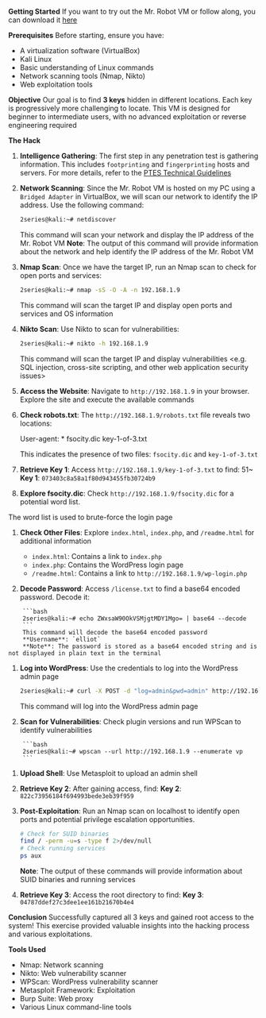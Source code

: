 **Getting Started**
If you want to try out the Mr. Robot VM or follow along, you can download it [here](https://www.vulnhub.com/entry/mr-robot-1,151/)

**Prerequisites**
Before starting, ensure you have:
- A virtualization software (VirtualBox)
- Kali Linux
- Basic understanding of Linux commands
- Network scanning tools (Nmap, Nikto)
- Web exploitation tools

**Objective**
Our goal is to find **3 keys** hidden in different locations. Each key is progressively more challenging to locate. This VM is designed for beginner to intermediate users, with no advanced exploitation or reverse engineering required

**The Hack**
1. **Intelligence Gathering**: The first step in any penetration test is gathering information. This includes `footprinting` and `fingerprinting` hosts and servers. For more details, refer to the [PTES Technical Guidelines](http://www.pentest-standard.org/index.php/Main_Page)

2. **Network Scanning**: Since the Mr. Robot VM is hosted on my PC using a `Bridged Adapter` in VirtualBox, we will scan our network to identify the IP address. Use the following command:
   ```bash
   2series@kali:~# netdiscover
   ```

   This command will scan your network and display the IP address of the Mr. Robot VM
   **Note**: The output of this command will provide information about the network and help identify the IP address of the Mr. Robot VM

3. **Nmap Scan**: Once we have the target IP, run an Nmap scan to check for open ports and services:
   ```bash
   2series@kali:~# nmap -sS -O -A -n 192.168.1.9
   ```

   This command will scan the target IP and display open ports and services and OS information

4. **Nikto Scan**: Use Nikto to scan for vulnerabilities:
   ```bash
   2series@kali:~# nikto -h 192.168.1.9
   ```

   This command will scan the target IP and display vulnerabilities <e.g. SQL injection, cross-site scripting, and other web application security issues>

5. **Access the Website**: Navigate to `http://192.168.1.9` in your browser. Explore the site and execute the available commands

6. **Check robots.txt**: The `http://192.168.1.9/robots.txt` file reveals two locations:

   User-agent: *
   fsocity.dic
   key-1-of-3.txt

   This indicates the presence of two files: `fsocity.dic` and `key-1-of-3.txt`

1. **Retrieve Key 1**: Access `http://192.168.1.9/key-1-of-3.txt` to find:
51~   **Key 1**: `073403c8a58a1f80d943455fb30724b9`


1. **Explore fsocity.dic**: Check `http://192.168.1.9/fsocity.dic` for a potential word list.

The word list is used to brute-force the login page

1.  **Check Other Files**: Explore `index.html`, `index.php`, and `/readme.html` for additional information
    - `index.html`: Contains a link to `index.php`
    - `index.php`: Contains the WordPress login page
    - `/readme.html`: Contains a link to `http://192.168.1.9/wp-login.php`

2.  **Decode Password**: Access `/license.txt` to find a base64 encoded password. Decode it:
```
    ```bash
    2series@kali:~# echo ZWxsaW90OkVSMjgtMDY1Mgo= | base64 --decode
    ```
    This command will decode the base64 encoded password
    **Username**: `elliot`
    **Note**: The password is stored as a base64 encoded string and is not displayed in plain text in the terminal
```
1.  **Log into WordPress**: Use the credentials to log into the WordPress admin page
    ```bash
    2series@kali:~# curl -X POST -d "log=admin&pwd=admin" http://192.168.1.9/wp-login.php
    ```
    This command will log into the WordPress admin page

2.  **Scan for Vulnerabilities**: Check plugin versions and run WPScan to identify vulnerabilities
```
    ```bash
    2series@kali:~# wpscan --url http://192.168.1.9 --enumerate vp
    ```
```
1.  **Upload Shell**: Use Metasploit to upload an admin shell
    
2.  **Retrieve Key 2**: After gaining access, find:
    **Key 2**: `822c73956184f694993bede3eb39f959`

3.  **Post-Exploitation**: Run an Nmap scan on localhost to identify open ports and potential privilege escalation opportunities.

    ```bash
    # Check for SUID binaries
    find / -perm -u=s -type f 2>/dev/null
    # Check running services
    ps aux
    ```
    **Note**: The output of these commands will provide information about SUID binaries and running services

4.  **Retrieve Key 3**: Access the root directory to find:
    **Key 3**: `04787ddef27c3dee1ee161b21670b4e4`

**Conclusion**
Successfully captured all 3 keys and gained root access to the system! This exercise provided valuable insights into the hacking process and various exploitations.

**Tools Used**
- Nmap: Network scanning
- Nikto: Web vulnerability scanner
- WPScan: WordPress vulnerability scanner
- Metasploit Framework: Exploitation
- Burp Suite: Web proxy
- Various Linux command-line tools
